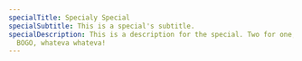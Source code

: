 ```yaml
---
specialTitle: Specialy Special
specialSubtitle: This is a special's subtitle.
specialDescription: This is a description for the special. Two for one, 15% off,
  BOGO, whateva whateva!
---
```

